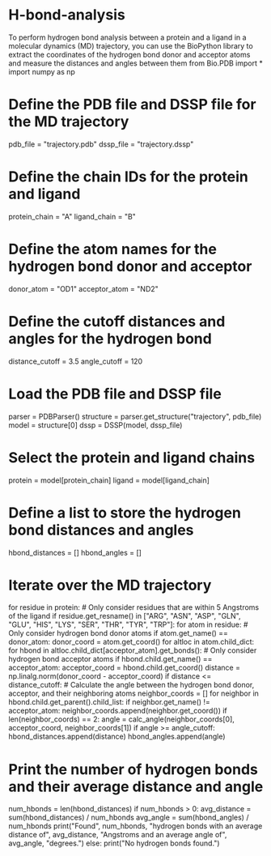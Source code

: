 # H-bond-analysis
To perform hydrogen bond analysis between a protein and a ligand in a molecular dynamics (MD) trajectory, you can use the BioPython library to extract the coordinates of the hydrogen bond donor and acceptor atoms and measure the distances and angles between them
from Bio.PDB import *
import numpy as np

# Define the PDB file and DSSP file for the MD trajectory
pdb_file = "trajectory.pdb"
dssp_file = "trajectory.dssp"

# Define the chain IDs for the protein and ligand
protein_chain = "A"
ligand_chain = "B"

# Define the atom names for the hydrogen bond donor and acceptor
donor_atom = "OD1"
acceptor_atom = "ND2"

# Define the cutoff distances and angles for the hydrogen bond
distance_cutoff = 3.5
angle_cutoff = 120

# Load the PDB file and DSSP file
parser = PDBParser()
structure = parser.get_structure("trajectory", pdb_file)
model = structure[0]
dssp = DSSP(model, dssp_file)

# Select the protein and ligand chains
protein = model[protein_chain]
ligand = model[ligand_chain]

# Define a list to store the hydrogen bond distances and angles
hbond_distances = []
hbond_angles = []

# Iterate over the MD trajectory
for residue in protein:
    # Only consider residues that are within 5 Angstroms of the ligand
    if residue.get_resname() in ["ARG", "ASN", "ASP", "GLN", "GLU", "HIS", "LYS", "SER", "THR", "TYR", "TRP"]:
        for atom in residue:
            # Only consider hydrogen bond donor atoms
            if atom.get_name() == donor_atom:
                donor_coord = atom.get_coord()
                for altloc in atom.child_dict:
                    for hbond in altloc.child_dict[acceptor_atom].get_bonds():
                        # Only consider hydrogen bond acceptor atoms
                        if hbond.child.get_name() == acceptor_atom:
                            acceptor_coord = hbond.child.get_coord()
                            distance = np.linalg.norm(donor_coord - acceptor_coord)
                            if distance <= distance_cutoff:
                                # Calculate the angle between the hydrogen bond donor, acceptor, and their neighboring atoms
                                neighbor_coords = []
                                for neighbor in hbond.child.get_parent().child_list:
                                    if neighbor.get_name() != acceptor_atom:
                                        neighbor_coords.append(neighbor.get_coord())
                                if len(neighbor_coords) == 2:
                                    angle = calc_angle(neighbor_coords[0], acceptor_coord, neighbor_coords[1])
                                    if angle >= angle_cutoff:
                                        hbond_distances.append(distance)
                                        hbond_angles.append(angle)

# Print the number of hydrogen bonds and their average distance and angle
num_hbonds = len(hbond_distances)
if num_hbonds > 0:
    avg_distance = sum(hbond_distances) / num_hbonds
    avg_angle = sum(hbond_angles) / num_hbonds
    print("Found", num_hbonds, "hydrogen bonds with an average distance of", avg_distance, "Angstroms and an average angle of", avg_angle, "degrees.")
else:
    print("No hydrogen bonds found.")
